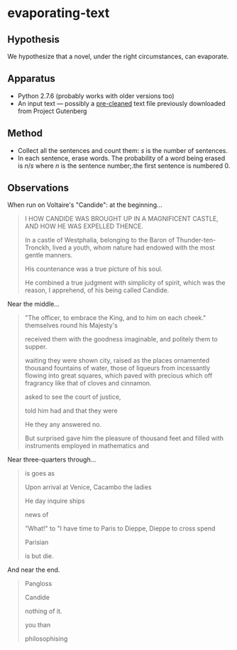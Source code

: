 evaporating-text
================

Hypothesis
----------

We hypothesize that a novel, under the right circumstances, can evaporate.

Apparatus
---------

*   Python 2.7.6 (probably works with older versions too)
*   An input text — possibly a [pre-cleaned](../guten-gutter) text file
    previously downloaded from Project Gutenberg

Method
------

*   Collect all the sentences and count them: _s_ is the number of sentences.
*   In each sentence, erase words.  The probability of a word being erased
    is _n_/_s_ where _n_ is the sentence number;.the first sentence is
    numbered 0.

Observations
------------

When run on Voltaire's "Candide": at the beginning...

> I HOW CANDIDE WAS BROUGHT UP IN A MAGNIFICENT CASTLE, AND HOW HE WAS EXPELLED THENCE.
> 
> In a castle of Westphalia, belonging to the Baron of Thunder-ten-Tronckh, lived a youth, whom nature had endowed with the most gentle manners.
> 
> His countenance was a true picture of his soul.
> 
> He combined a true judgment with simplicity of spirit, which was the reason, I apprehend, of his being called Candide.

Near the middle...

> "The officer, to embrace the King, and to him on each cheek." themselves round his Majesty's
> 
> received them with the goodness imaginable, and politely them to supper.
> 
> waiting they were shown city, raised as the places ornamented thousand fountains of water, those of liqueurs from incessantly flowing into great squares, which paved with precious which off fragrancy like that of cloves and cinnamon.
> 
> asked to see the court of justice,
> 
> told him had and that they were
> 
> He they any answered no.
> 
> But surprised gave him the pleasure of thousand feet and filled with instruments employed in mathematics and

Near three-quarters through...

> is goes as
> 
> Upon arrival at Venice, Cacambo the ladies
> 
> He day inquire ships
> 
> news of
> 
> "What!" to "I have time to Paris to Dieppe, Dieppe to cross spend
> 
> Parisian
> 
> is but die.

And near the end.

> Pangloss
> 
> Candide
> 
> 
> 
> nothing of it.
> 
> 
> 
> you than
> 
> 
> 
> philosophising
